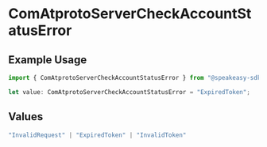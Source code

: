 # ComAtprotoServerCheckAccountStatusError

## Example Usage

```typescript
import { ComAtprotoServerCheckAccountStatusError } from "@speakeasy-sdks/bluesky/models/errors";

let value: ComAtprotoServerCheckAccountStatusError = "ExpiredToken";
```

## Values

```typescript
"InvalidRequest" | "ExpiredToken" | "InvalidToken"
```